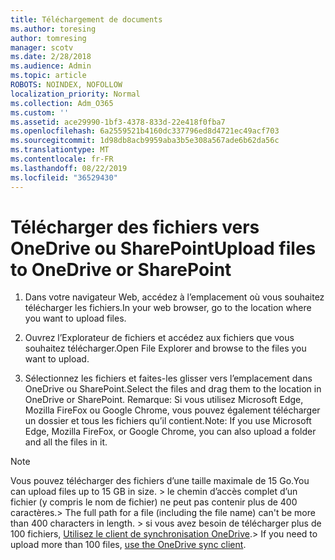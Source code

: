 ```yaml
---
title: Téléchargement de documents
ms.author: toresing
author: tomresing
manager: scotv
ms.date: 2/28/2018
ms.audience: Admin
ms.topic: article
ROBOTS: NOINDEX, NOFOLLOW
localization_priority: Normal
ms.collection: Adm_O365
ms.custom: ''
ms.assetid: ace29990-1bf3-4378-833d-22e418f0fba7
ms.openlocfilehash: 6a2559521b4160dc337796ed8d4721ec49acf703
ms.sourcegitcommit: 1d98db8acb9959aba3b5e308a567ade6b62da56c
ms.translationtype: MT
ms.contentlocale: fr-FR
ms.lasthandoff: 08/22/2019
ms.locfileid: "36529430"
---
```

# <a name="upload-files-to-onedrive-or-sharepoint"></a><span data-ttu-id="4ac02-102">Télécharger des fichiers vers OneDrive ou SharePoint</span><span class="sxs-lookup"><span data-stu-id="4ac02-102">Upload files to OneDrive or SharePoint</span></span>

1. <span data-ttu-id="4ac02-103">Dans votre navigateur Web, accédez à l’emplacement où vous souhaitez télécharger les fichiers.</span><span class="sxs-lookup"><span data-stu-id="4ac02-103">In your web browser, go to the location where you want to upload files.</span></span>
    
2. <span data-ttu-id="4ac02-104">Ouvrez l’Explorateur de fichiers et accédez aux fichiers que vous souhaitez télécharger.</span><span class="sxs-lookup"><span data-stu-id="4ac02-104">Open File Explorer and browse to the files you want to upload.</span></span>
    
3. <span data-ttu-id="4ac02-105">Sélectionnez les fichiers et faites-les glisser vers l’emplacement dans OneDrive ou SharePoint.</span><span class="sxs-lookup"><span data-stu-id="4ac02-105">Select the files and drag them to the location in OneDrive or SharePoint.</span></span> <span data-ttu-id="4ac02-106">Remarque: Si vous utilisez Microsoft Edge, Mozilla FireFox ou Google Chrome, vous pouvez également télécharger un dossier et tous les fichiers qu’il contient.</span><span class="sxs-lookup"><span data-stu-id="4ac02-106">Note: If you use Microsoft Edge, Mozilla FireFox, or Google Chrome, you can also upload a folder and all the files in it.</span></span>
    
> [!NOTE]
>  <span data-ttu-id="4ac02-107">Vous pouvez télécharger des fichiers d’une taille maximale de 15 Go.</span><span class="sxs-lookup"><span data-stu-id="4ac02-107">You can upload files up to 15 GB in size.</span></span> <span data-ttu-id="4ac02-108">> le chemin d’accès complet d’un fichier (y compris le nom de fichier) ne peut pas contenir plus de 400 caractères.</span><span class="sxs-lookup"><span data-stu-id="4ac02-108">>  The full path for a file (including the file name) can't be more than 400 characters in length.</span></span> <span data-ttu-id="4ac02-109">> si vous avez besoin de télécharger plus de 100 fichiers, [Utilisez le client de synchronisation OneDrive](https://go.microsoft.com/fwlink/?linkid=866427).</span><span class="sxs-lookup"><span data-stu-id="4ac02-109">>  If you need to upload more than 100 files, [use the OneDrive sync client](https://go.microsoft.com/fwlink/?linkid=866427).</span></span> 
  

